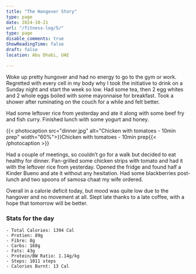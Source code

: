 ```yaml
---
title: "The Hangover Story"
type: page
date: 2024-10-21
url: "/fitness-log/5/"
type: page
disable_comments: true
ShowReadingTime: false
draft: false
location: Abu Dhabi, UAE

---
```



Woke up pretty hungover and had no energy to go to the gym or work. Regretted with every cell in my body why I took the initiative to drink on a Sunday night and start the week so low. Had some tea, then 2 egg whites and 2 whole eggs boiled with some mayonnaise for breakfast. Took a shower after ruminating on the couch for a while and felt better.

Had some leftover rice from yesterday and ate it along with some beef fry and fish curry. Finished lunch with some yogurt and honey.

{{< photocaption src="dinner.jpg" alt="Chicken with tomatoes - 10min prep" width="60%">}}Chicken with tomatoes - 10min prep{{< /photocaption >}}


Had a couple of meetings, so couldn’t go for a walk but decided to eat healthy for dinner. Pan-grilled some chicken strips with tomato and had it with the leftover rice from yesterday. Opened the fridge and found half a Kinder Bueno and ate it without any hesitation. Had some blackberries post-lunch and two spoons of samosa chaat my wife ordered.

Overall in a calorie deficit today, but mood was quite low due to the hangover and no movement at all. Slept late thanks to a late coffee, with a hope that tomorrow will be better.


### Stats for the day

```
- Total Calories: 1394 Cal
- Protien: 89g
- Fibre: 8g
- Carbs: 168g
- Fats: 43g
- Protein/BW Ratio: 1.14g/kg
- Steps: 1011 steps
- Calories Burnt: 13 Cal

```






